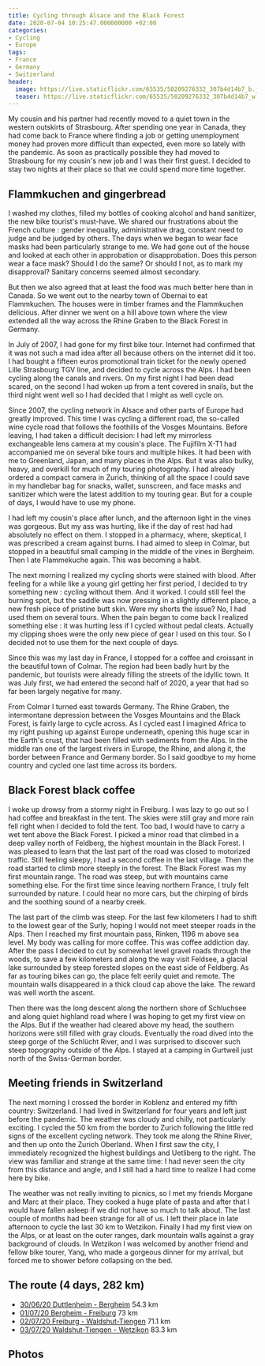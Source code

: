 ```yaml
---
title: Cycling through Alsace and the Black Forest
date: 2020-07-04 10:25:47.000000000 +02:00
categories:
- Cycling
- Europe
tags:
- France
- Germany
- Switzerland
header:
  image: https://live.staticflickr.com/65535/50209276332_307b4d14b7_b.jpg
  teaser: https://live.staticflickr.com/65535/50209276332_307b4d14b7_w.jpg
---
```


My cousin and his partner had recently moved to a quiet town in the
western outskirts of Strasbourg. After spending one year in Canada, they
had come back to France where finding a job or getting unemployment
money had proven more difficult than expected, even more so lately with
the pandemic. As soon as practically possible they had moved to
Strasbourg for my cousin\'s new job and I was their first guest. I
decided to stay two nights at their place so that we could spend more
time together.

## Flammkuchen and gingerbread

I washed my clothes, filled my bottles of cooking alcohol and hand
sanitizer, the new bike tourist\'s must-have. We shared our frustrations
about the French culture : gender inequality, administrative drag,
constant need to judge and be judged by others. The days when we began
to wear face masks had been particularly strange to me. We had gone out
of the house and looked at each other in approbation or disapprobation.
Does this person wear a face mask? Should I do the same? Or should I
not, as to mark my disapproval? Sanitary concerns seemed almost
secondary.

But then we also agreed that at least the food was much better here than
in Canada. So we went out to the nearby town of Obernai to eat
Flammkuchen. The houses were in timber frames and the Flammkuchen
delicious. After dinner we went on a hill above town where the view
extended all the way across the Rhine Graben to the Black Forest in
Germany.

In July of 2007, I had gone for my first bike tour. Internet had
confirmed that it was not such a mad idea after all because others on
the internet did it too. I had bought a fifteen euros promotional train
ticket for the newly opened Lille Strasbourg TGV line, and decided to
cycle across the Alps. I had been cycling along the canals and rivers.
On my first night I had been dead scared, on the second I had woken up
from a tent covered in snails, but the third night went well so I had
decided that I might as well cycle on.

Since 2007, the cycling network in Alsace and other parts of Europe had
greatly improved. This time I was cycling a different road, the
so-called wine cycle road that follows the foothills of the Vosges
Mountains. Before leaving, I had taken a difficult decision: I had left
my mirrorless exchangeable lens camera at my cousin\'s place. The
Fujifilm X-T1 had accompanied me on several bike tours and multiple
hikes. It had been with me to Greenland, Japan, and many places in the
Alps. But it was also bulky, heavy, and overkill for much of my touring
photography. I had already ordered a compact camera in Zurich, thinking
of all the space I could save in my handlebar bag for snacks, wallet,
sunscreen, and face masks and sanitizer which were the latest addition
to my touring gear. But for a couple of days, I would have to use my
phone.

I had left my cousin\'s place after lunch, and the afternoon light in
the vines was gorgeous. But my ass was hurting, like if the day of rest
had had absolutely no effect on them. I stopped in a pharmacy, where,
skeptical, I was prescribed a cream against burns. I had aimed to sleep
in Colmar, but stopped in a beautiful small camping in the middle of the
vines in Bergheim. Then I ate Flammekuche again. This was becoming a
habit.

The next morning I realized my cycling shorts were stained with blood.
After feeling for a while like a young girl getting her first period, I
decided to try something new : cycling without them. And it worked. I
could still feel the burning spot, but the saddle was now pressing in a
slightly different place, a new fresh piece of pristine butt skin. Were
my shorts the issue? No, I had used them on several tours. When the pain
began to come back I realized something else : it was hurting less if I
cycled without pedal cleats. Actually my clipping shoes were the only
new piece of gear I used on this tour. So I decided not to use them for
the next couple of days.

Since this was my last day in France, I stopped for a coffee and
croissant in the beautiful town of Colmar. The region had been badly
hurt by the pandemic, but tourists were already filling the streets of
the idyllic town. It was July first, we had entered the second half of
2020, a year that had so far been largely negative for many.

From Colmar I turned east towards Germany. The Rhine Graben, the
intermontane depression between the Vosges Mountains and the Black
Forest, is fairly large to cycle across. As I cycled east I imagined
Africa to my right pushing up against Europe underneath, opening this
huge scar in the Earth\'s crust, that had been filled with sediments
from the Alps. In the middle ran one of the largest rivers in Europe,
the Rhine, and along it, the border between France and Germany border.
So I said goodbye to my home country and cycled one last time across its
borders.

## Black Forest black coffee

I woke up drowsy from a stormy night in Freiburg. I was lazy to go out
so I had coffee and breakfast in the tent. The skies were still gray and
more rain fell right when I decided to fold the tent. Too bad, I would
have to carry a wet tent above the Black Forest. I picked a minor road
that climbed in a deep valley north of Feldberg, the highest mountain in
the Black Forest. I was pleased to learn that the last part of the road
was closed to motorized traffic. Still feeling sleepy, I had a second
coffee in the last village. Then the road started to climb more steeply
in the forest. The Black Forest was my first mountain range. The road
was steep, but with mountains came something else. For the first time
since leaving northern France, I truly felt surrounded by nature. I
could hear no more cars, but the chirping of birds and the soothing
sound of a nearby creek.

The last part of the climb was steep. For the last few kilometers I had
to shift to the lowest gear of the Surly, hoping I would not meet
steeper roads in the Alps. Then I reached my first mountain pass,
Rinken, 1196 m above sea level. My body was calling for more coffee.
This was coffee addiction day. After the pass I decided to cut by
somewhat level gravel roads through the woods, to save a few kilometers
and along the way visit Feldsee, a glacial lake surrounded by steep
forested slopes on the east side of Feldberg. As far as touring bikes
can go, the place felt eerily quiet and remote. The mountain walls
disappeared in a thick cloud cap above the lake. The reward was well
worth the ascent.

Then there was the long descent along the northern shore of Schluchsee
and along quiet highland road where I was hoping to get my first view on
the Alps. But if the weather had cleared above my head, the southern
horizons were still filled with gray clouds. Eventually the road dived
into the steep gorge of the Schlücht River, and I was surprised to
discover such steep topography outside of the Alps. I stayed at a
camping in Gurtweil just north of the Swiss-German border.

## Meeting friends in Switzerland

The next morning I crossed the border in Koblenz and entered my fifth
country: Switzerland. I had lived in Switzerland for four years and left
just before the pandemic. The weather was cloudy and chilly, not
particularly exciting. I cycled the 50 km from the border to Zurich
following the little red signs of the excellent cycling network. They
took me along the Rhine River, and then up onto the Zurich Oberland.
When I first saw the city, I immediately recognized the highest
buildings and Uetliberg to the right. The view was familiar and strange
at the same time: I had never seen the city from this distance and
angle, and I still had a hard time to realize I had come here by bike.

The weather was not really inviting to picnics, so I met my friends
Morgane and Marc at their place. They cooked a huge plate of pasta and
after that I would have fallen asleep if we did not have so much to talk
about. The last couple of months had been strange for all of us. I left
their place in late afternoon to cycle the last 30 km to Wetzikon.
Finally I had my first view on the Alps, or at least on the outer
ranges, dark mountain walls against a gray background of clouds. In
Wetzikon I was welcomed by another friend and fellow bike tourer, Yang,
who made a gorgeous dinner for my arrival, but forced me to shower
before collapsing on the bed.

## The route (4 days, 282 km)

-   [30/06/20 Duttlenheim -
    Bergheim](https://ridewithgps.com/trips/51976388) 54.3 km
-   [01/07/20 Bergheim -
    Freiburg](https://ridewithgps.com/trips/51976390) 73 km
-   [02/07/20 Freiburg -
    Waldshut-Tiengen](https://ridewithgps.com/trips/51976392) 71.1 km
-   [03/07/20 Waldshut-Tiengen -
    Wetzikon](https://ridewithgps.com/trips/51976394) 83.3 km

## Photos
